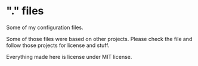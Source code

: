# "." files

Some of my configuration files.

Some of those files were based on other projects.
Please check the file and follow those projects for license and stuff.

Everything made here is license under MIT license.
